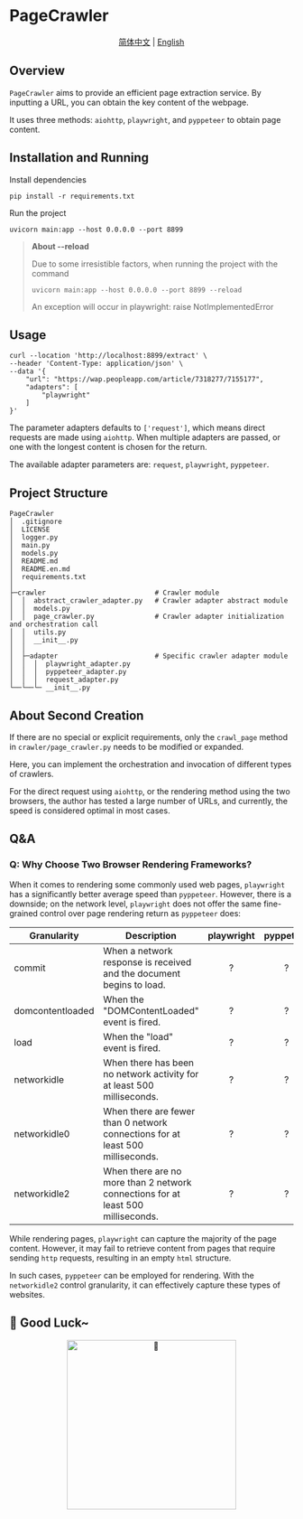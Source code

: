 # PageCrawler

<div align="center">
    <a href="README.md">简体中文</a> | <a href="README.en.md">English</a>
</div>

## Overview

`PageCrawler` aims to provide an efficient page extraction service. By inputting a URL, you can obtain the key content
of the webpage.

It uses three methods: `aiohttp`, `playwright`, and `pyppeteer` to obtain page content.

## Installation and Running

Install dependencies

```shell
pip install -r requirements.txt
```

Run the project

```shell
uvicorn main:app --host 0.0.0.0 --port 8899
```

> **About --reload**
>
> Due to some irresistible factors, when running the project with the command
>
> `uvicorn main:app --host 0.0.0.0 --port 8899 --reload`
>
> An exception will occur in playwright: raise NotImplementedError

## Usage

```shell
curl --location 'http://localhost:8899/extract' \
--header 'Content-Type: application/json' \
--data '{
    "url": "https://wap.peopleapp.com/article/7318277/7155177",
    "adapters": [
        "playwright"
    ]
}'
```

The parameter adapters defaults to `['request']`, which means direct requests are made using `aiohttp`. When multiple
adapters are passed, or one with the longest content is chosen for the return.

The available adapter parameters are: `request`, `playwright`, `pyppeteer`.

## Project Structure

```text
PageCrawler
│  .gitignore
│  LICENSE
│  logger.py
│  main.py
│  models.py
│  README.md
│  README.en.md
│  requirements.txt
│          
├─crawler                           # Crawler module
│  │  abstract_crawler_adapter.py   # Crawler adapter abstract module 
│  │  models.py
│  │  page_crawler.py               # Crawler adapter initialization and orchestration call
│  │  utils.py
│  │  __init__.py
│  │  
│  ├─adapter                        # Specific crawler adapter module
│  │  │  playwright_adapter.py
│  │  │  pyppeteer_adapter.py
│  │  │  request_adapter.py
└──└──└─ __init__.py
```

## About Second Creation

If there are no special or explicit requirements, only the `crawl_page` method in `crawler/page_crawler.py` needs to be
modified or expanded.

Here, you can implement the orchestration and invocation of different types of crawlers.

For the direct request using `aiohttp`, or the rendering method using the two browsers, the author has tested a large
number of URLs, and currently, the speed is considered optimal in most cases.

## Q&A

### Q: Why Choose Two Browser Rendering Frameworks?

When it comes to rendering some commonly used web pages, `playwright` has a significantly better average speed
than `pyppeteer`. However, there is a downside; on the network level, `playwright` does not offer the same fine-grained
control over page rendering return as `pyppeteer` does:

| Granularity      | Description                                                                      | playwright | pyppeteer |
|------------------|----------------------------------------------------------------------------------|:----------:|:---------:|
| commit           | When a network response is received and the document begins to load.             |     ?      |     ?     |
| domcontentloaded | When the "DOMContentLoaded" event is fired.                                      |     ?      |     ?     |
| load             | When the "load" event is fired.                                                  |     ?      |     ?     |
| networkidle      | When there has been no network activity for at least 500 milliseconds.           |     ?      |     ?     |
| networkidle0     | When there are fewer than 0 network connections for at least 500 milliseconds.   |     ?      |     ?     |
| networkidle2     | When there are no more than 2 network connections for at least 500 milliseconds. |     ?      |     ?     |

While rendering pages, `playwright` can capture the majority of the page content. However, it may fail to retrieve
content from pages that require sending `http` requests, resulting in an empty `html` structure.

In such cases, `pyppeteer` can be employed for rendering. With the `networkidle2` control granularity, it can
effectively capture these types of websites.

## 🎉 Good Luck~

<div align="center">
 <img src="https://www.emojiall.com/en/header-svg/%F0%9F%8E%89.svg" width="300" alt="🎉">
</div>

